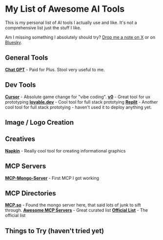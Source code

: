 # My List of Awesome AI Tools

This is my personal list of AI tools I actually use and like.  It's not a comprehensive list just the stuff I like.

Am I missing something I absolutely should try?  [Drop me a note on X](https://x.com/APSquaredDev) or on [Bluesky](https://bsky.app/profile/apsquared.bsky.social).

## General Tools

**[Chat GPT](https://www.chatgpt.com)** - Paid for Plus.  Stool very useful to me.


## Dev Tools

**[Cursor](https://www.cursor.com)** - Absolute game change for "vibe coding".
**[v0](https://www.v0.dev)** - Great tool for ux prototyping
**[lovable.dev](https://lovable.dev/)** - Cool tool for full stack prototying
**[Replit](https://www.replit.com)** - Another cool tool for full stack prototying - haven't used it to deploy anything yet.


## Image / Logo Creation


## Creatives

**[Napkin](https://www.napkin.ai)** - Really cool tool for creating informational graphics


## MCP Servers
**[MCP-Mongo-Server](https://github.com/kiliczsh/mcp-mongo-server)** - First MCP I got working

## MCP Directories
**[MCP.so](https://mcp.so/)** - Found the mongo server here, that said lots of junk to sift through.
**[Awesome MCP Servers](https://github.com/punkpeye/awesome-mcp-servers)** - Great curated list
**[Official List](https://github.com/modelcontextprotocol/servers)** - The official list

## Things to Try (haven't tried yet)